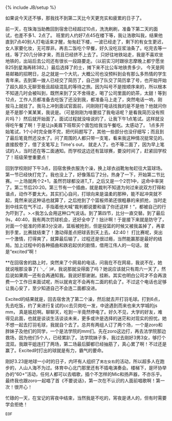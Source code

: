 ﻿---
layout: post
category:  life
tagline: "最紧要开心"
tags: [生活]
mytitle: 满满的一天都是累
---

{% include JB/setup %}

如果说今天还不够，那我找不到第二天比今天更充实和疲累的日子了。

前一天，在珠海当助教回到宿舍已经超过10点，洗洗刷刷，准备下第二天的面试，也差不多1、2点了。
班里的人约好7点45在楼下等，我让浩歌叫我，结果他直到7点40别人打电话来才醒，匆匆赶下楼，一波已经走了，剩下的有女生更迟，女人家要化妆，无可厚非。再去二饭吃个早餐，好久没吃豆浆油条了。吃完去等一线，等了20几分钟才来，而且已经挤不上去了。只好往地铁站走，我是不喜欢坐地铁的，出站后去公司还有很长一段路要走。（以前实习时跟徐志摩晚上都宁愿坐B25到星海再转382。）最后选择了的士，摊下来不比公车地铁贵多少。
今天是网易邮箱的招聘日，总之就是一个大坑，大概公司也没预料到会有那么多热情的学生青年来。去到第一拨人已经交了简历了，自己排了队交了简历拿了号，也开始开始了超久超久无聊至极且超级混乱的等待之旅。因为叫号不是按顺序来的，所以根本不知道几时会被叫到，既然来到了又不舍得走，喝了公司里面的奶茶，太甜！等到12点，工作人员都准备去吃饭了还没到我，都准备马上走了，突然电话一响，刚按马上就挂了。我马上冲到面试官面前，问刚刚打电话找我的是不是他？他就问你是不是那个某某某，我说是。（可是刚刚为啥要挂了我电话呢？是看我简历没有照片吗？）然后就开始面了。面试过程就没啥说的了，让我下午1点笔试。这样就没得吃午餐了啊！于是让js美眉下班帮买个面包给我当午餐吃。太感动了。
1点多开始笔试，1个小时完全做不完，把代码题写了，其他一些部分也没仔细写；而且到了最后笔竟然还没水了。问了周围的人都只带一支笔，看来我这种情况挺常见的。直接胶卷了，借了支笔写上 Time's out， 就走人了。也不等二面了，因为早上笔试的人，当时还在等二面通知。而学校这边还有篮球赛，要没时间了，赶紧回学校了！班级荣誉重要点！

回到学校刚好下午3点，回宿舍换衣服洗个澡，换上球衣战靴匆匆赶往大篮球场。第一节已经快打完了。我也没上了，好像落后了2分。热身了一下，开始第二节比赛。一上场就两个2+1，虽然罚球都没进T_T，之后又是一个2罚1中，这命中率哭了。第二节后20:20。第三节有一个插曲，就是裁判不知道为何过来说双方打得和谐点，动作不要太大。其实扪心自问，打球向来是温柔的那种，能不起冲突就不起，竟然来说这种话也就算了，之后抢到了个篮板师弟还很粗暴的来抓抢，当时走到中线实在气不过，手指着他大喊“裁判都说要和谐了你还这样！”，都被自己的行为吓到了。>.<我怎么会用这种口气说话。到了第四节，比分一直交替。到了最后9s，40:40，我有两次罚球机会，还好全中了！拙计啊！于是接下来就是防守了，对面一个挺准的师弟3分没进，篮板被抢到，但是投篮的时候又被我盖掉了，再拿到手里，比赛就结束了！激动得差点把球丢到天上去。42:40！
打比赛呢，突出一个激情，打得爽了，就算最后输了，过程还是很过瘾，当然能赢那是最好的结局。加上过程中的各种插曲和跌宕起伏的剧情，借用江伟人的一句话，就是“excited”啊！

**在回宿舍的路上时，突然来了个网易的电话，问我在不在网易，我说不在，她就说哦那没事了(╰_╯)#，我说那就没得面了吗？她说应该就只有周六一天了，然后说如果周一还有会再通知我。我说好那谢谢。挂断。其实也明白公司才不会再浪费一个工作日来面试呢，所以就肯定不会再有二面的机会了。不过这个电话也足够让我心安了，至少知道自己不会连二面都没进。

Excited的结果就是，回去宿舍洗了第二个澡，然后就去开打羽毛球。打到6点，先去吃饭，约了来进行复试的cc去贝岗吃一发，中途遇到而来也来大学城的js mm， 真是尴尬啊。聊聊天，吃到一半竟然停电了。好久不见，大学的好友，难得见此面，也就是谈谈生活谈谈未来，更多或许是选择的迷茫和对现实的担忧。她不想一起去打羽毛球，我就自个去了。总共有两组人订了两个场，一个是zoro和胖妹子及他们的同学，一个是法学院的mm们。先在zoro这边打，再去法学院那边救场，因为他们5个人，已经累趴了。法学院妹子多，我过去刚好3男3女，够打个混双。我跟平姐连打了两场，第二场最后脚都已经抽筋了，真心累了啊！不过还是赢了。Excited时打出的球就是有力，霸气的要命。

刚好3.23是地球一小时的日子，内环有人组织了`男左女右`的活动，所以超多人在跑步的，人山人海不为过。体育中心北门那里还有不插电演奏会。楼梯下，是环协举办的“60+”活动，任何人都可以去唱歌，插个不怎样的Mic和扬声器，不亦乐乎。最终我也跟zoro一起唱了首《不要说话》，第一次在不认识的人面前唱歌啊！第一次！很开心！

忙碌的一天，在宝记的宵夜中结束，当然我是不吃的，宵夜是诱人的，但有时需要学会拒绝！

`EOF`



